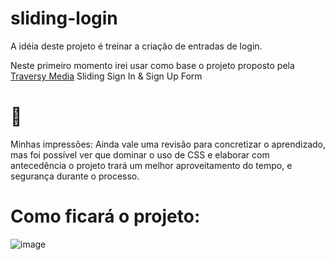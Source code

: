 # sliding-login

A idéia deste projeto é treinar a criação de entradas de login.

Neste primeiro momento irei usar como base o projeto proposto pela [Traversy Media](https://www.youtube.com/watch?v=mUdo6w87rh4)
Sliding Sign In &amp; Sign Up Form

# 🚀

Minhas impressões: Ainda vale uma revisão para concretizar o aprendizado, mas foi possível ver que dominar o uso de CSS e elaborar com antecedência o projeto trará um melhor aproveitamento do tempo, e segurança durante o processo.

# Como ficará o projeto:

![image](https://user-images.githubusercontent.com/72364037/114808615-05e17080-9d7f-11eb-9cbd-0aa16b8d4015.png)
